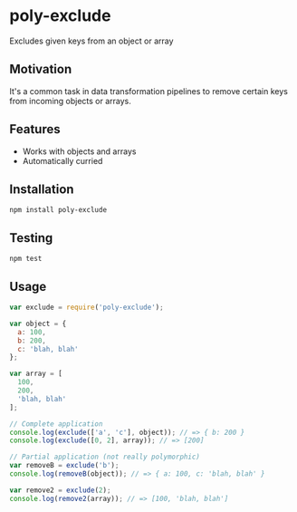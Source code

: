 # poly-exclude
Excludes given keys from an object or array

## Motivation
It's a common task in data transformation pipelines to remove certain keys from incoming objects or arrays.

## Features
- Works with objects and arrays
- Automatically curried

## Installation

```
npm install poly-exclude
```

## Testing
```
npm test
```

## Usage

```javascript
var exclude = require('poly-exclude');

var object = {
  a: 100,
  b: 200,
  c: 'blah, blah'
};

var array = [
  100,
  200,
  'blah, blah'
];

// Complete application
console.log(exclude(['a', 'c'], object)); // => { b: 200 }
console.log(exclude([0, 2], array)); // => [200]

// Partial application (not really polymorphic)
var removeB = exclude('b');
console.log(removeB(object)); // => { a: 100, c: 'blah, blah' }

var remove2 = exclude(2);
console.log(remove2(array)); // => [100, 'blah, blah']
```
